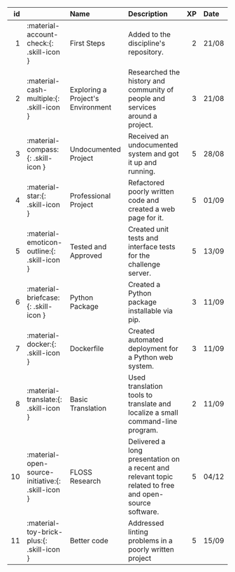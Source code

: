 |   id |                                                   | Name                              | Description                                                                                            |   XP | Date   |
|-----:|:--------------------------------------------------|:----------------------------------|:-------------------------------------------------------------------------------------------------------|-----:|:-------|
|    1 | :material-account-check:{: .skill-icon }          | First Steps                       | Added to the discipline's repository.                                                                  |    2 | 21/08  |
|    2 | :material-cash-multiple:{: .skill-icon }          | Exploring a Project's Environment | Researched the history and community of people and services around a project.                          |    3 | 21/08  |
|    3 | :material-compass:{: .skill-icon }                | Undocumented Project              | Received an undocumented system and got it up and running.                                             |    5 | 28/08  |
|    4 | :material-star:{: .skill-icon }                   | Professional Project              | Refactored poorly written code and created a web page for it.                                          |    5 | 01/09  |
|    5 | :material-emoticon-outline:{: .skill-icon }       | Tested and Approved               | Created unit tests and interface tests for the challenge server.                                       |    5 | 13/09  |
|    6 | :material-briefcase:{: .skill-icon }              | Python Package                    | Created a Python package installable via pip.                                                          |    3 | 11/09  |
|    7 | :material-docker:{: .skill-icon }                 | Dockerfile                        | Created automated deployment for a Python web system.                                                  |    3 | 11/09  |
|    8 | :material-translate:{: .skill-icon }              | Basic Translation                 | Used translation tools to translate and localize a small command-line program.                         |    2 | 11/09  |
|   10 | :material-open-source-initiative:{: .skill-icon } | FLOSS Research                    | Delivered a long presentation on a recent and relevant topic related to free and open-source software. |    5 | 04/12  |
|   11 | :material-toy-brick-plus:{: .skill-icon }         | Better code                       | Addressed linting problems in a poorly written project                                                 |    5 | 15/09  |